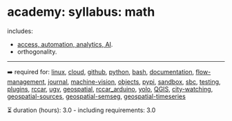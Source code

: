 # academy: syllabus: math

includes:
- [access, automation, analytics, AI](https://github.com/kamangir/giza).
- orthogonality.

---


➡️ required for: [linux](./linux.md), [cloud](./cloud.md), [github](./github.md), [python](./python.md), [bash](./bash.md), [documentation](./documentation.md), [flow-management](./flow-management.md), [journal](./journal.md), [machine-vision](./machine-vision.md), [objects](./objects.md), [pypi](./pypi.md), [sandbox](./sandbox.md), [sbc](./sbc.md), [testing](./testing.md), [plugins](./plugins.md), [rccar](./rccar.md), [ugv](./ugv.md), [geospatial](./geospatial.md), [rccar_arduino](./rccar_arduino.md), [yolo](./yolo.md), [QGIS](./QGIS.md), [city-watching](./city-watching.md), [geospatial-sources](./geospatial-sources.md), [geospatial-semseg](./geospatial-semseg.md), [geospatial-timeseries](./geospatial-timeseries.md)

⏳ duration (hours): 3.0 - including requirements: 3.0

